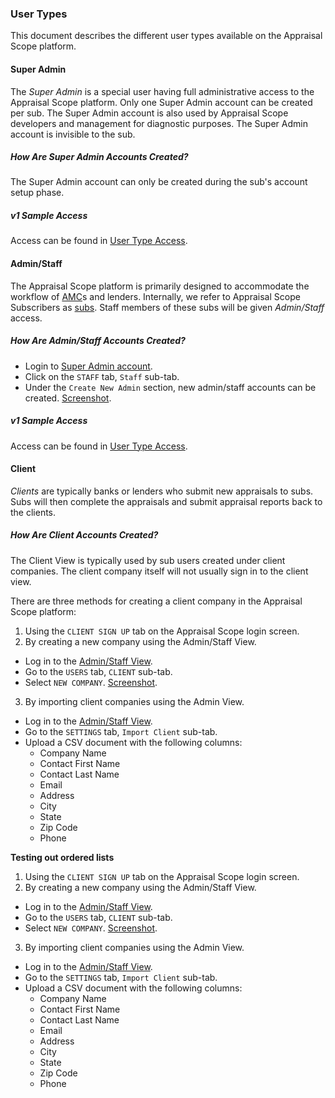 ### User Types
This document describes the different user types available on the Appraisal Scope platform.

#### Super Admin
The _Super Admin_ is a special user having full administrative access to the Appraisal Scope platform. Only one Super Admin account can be created per sub. The Super Admin account is also used by Appraisal Scope developers and management for diagnostic purposes. The Super Admin account is invisible to the sub.

##### How Are Super Admin Accounts Created?
The Super Admin account can only be created during the sub's account setup phase.

##### v1 Sample Access
Access can be found in [User Type Access](https://github.com/ascope/manuals/blob/master/Developer's%20Guide/Guidelines/Overview/User%20Type%20Access.md).

#### Admin/Staff
The Appraisal Scope platform is primarily designed to accommodate the workflow of [AMC](https://github.com/ascope/manuals/blob/master/Developer's%20Guide/Guidelines/Overview/Glossary.md)s and lenders. Internally, we refer to Appraisal Scope Subscribers as [subs](https://github.com/ascope/manuals/blob/master/Developer's%20Guide/Guidelines/Overview/Glossary.md). Staff members of these subs will be given _Admin/Staff_ access.

##### How Are Admin/Staff Accounts Created?
- Login to [Super Admin account](https://github.com/ascope/manuals/blob/master/Developer's%20Guide/Guidelines/Overview/User%20Type%20Access.md).
- Click on the `STAFF` tab, `Staff` sub-tab.
- Under the `Create New Admin` section, new admin/staff accounts can be created. [Screenshot](http://screencast.com/t/1qGxitew).

##### v1 Sample Access 
Access can be found in [User Type Access](https://github.com/ascope/manuals/blob/master/Developer's%20Guide/Guidelines/Overview/User%20Type%20Access.md).   

#### Client
_Clients_ are typically banks or lenders who submit new appraisals to subs. Subs will then complete the appraisals and submit appraisal reports back to the clients.
  
##### How Are Client Accounts Created?
The Client View is typically used by sub users created under client companies. The client company itself will not usually sign in to the client view.

There are three methods for creating a client company in the Appraisal Scope platform:

1. Using the `CLIENT SIGN UP` tab on the Appraisal Scope login screen.
2. By creating a new company using the Admin/Staff View.
  * Log in to the [Admin/Staff View](https://github.com/ascope/manuals/blob/master/Developer's%20Guide/Guidelines/Overview/User%20Type%20Access.md).
  * Go to the `USERS` tab, `CLIENT` sub-tab.
  * Select `NEW COMPANY`. [Screenshot](http://screencast.com/t/yIWrumxacWt1).
3. By importing client companies using the Admin View.
  * Log in to the [Admin/Staff View](https://github.com/ascope/manuals/blob/master/Developer's%20Guide/Guidelines/Overview/User%20Type%20Access.md).
  * Go to the `SETTINGS` tab, `Import Client` sub-tab.
  * Upload a CSV document with the following columns:
    * Company Name
    * Contact First Name
    * Contact Last Name
    * Email
    * Address
    * City
    * State
    * Zip Code
    * Phone

**Testing out ordered lists**

1. Using the `CLIENT SIGN UP` tab on the Appraisal Scope login screen.
2. By creating a new company using the Admin/Staff View.
  * Log in to the [Admin/Staff View](https://github.com/ascope/manuals/blob/master/Developer's%20Guide/Guidelines/Overview/User%20Type%20Access.md).
  * Go to the `USERS` tab, `CLIENT` sub-tab.
  * Select `NEW COMPANY`. [Screenshot](http://screencast.com/t/yIWrumxacWt1).
3. By importing client companies using the Admin View.
  * Log in to the [Admin/Staff View](https://github.com/ascope/manuals/blob/master/Developer's%20Guide/Guidelines/Overview/User%20Type%20Access.md).
  * Go to the `SETTINGS` tab, `Import Client` sub-tab.
  * Upload a CSV document with the following columns:
    * Company Name
    * Contact First Name
    * Contact Last Name
    * Email
    * Address
    * City
    * State
    * Zip Code
    * Phone